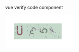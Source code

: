 vue verify code component

![.\images\code.png](https://github.com/hhk-png/verify-code-component-of-vue/blob/main/images/code.png)

